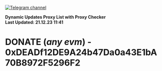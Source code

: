 [![Telegram channel](https://img.shields.io/endpoint?url=https://runkit.io/damiankrawczyk/telegram-badge/branches/master?url=https://t.me/n4z4v0d)](https://t.me/n4z4v0d) 

**Dynamic Updates Proxy List with Proxy Checker**  
**Last Updated: 21.12.23 11:41**

# DONATE (_any evm_) - 0xDEADf12DE9A24b47Da0a43E1bA70B8972F5296F2
